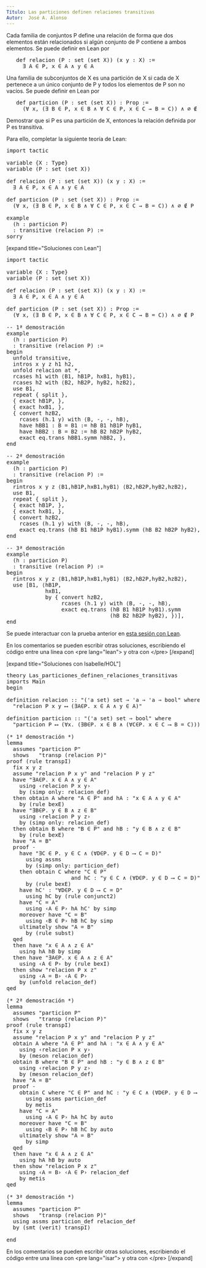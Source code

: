 ```yaml
---
Título: Las particiones definen relaciones transitivas
Autor:  José A. Alonso
---
```


Cada familia de conjuntos P define una relación de forma que dos elementos están relacionados si algún conjunto de P contiene a ambos elementos. Se puede definir en Lean por
<pre lang="text">
   def relacion (P : set (set X)) (x y : X) :=
     ∃ A ∈ P, x ∈ A ∧ y ∈ A
</pre>

Una familia de subconjuntos de X es una partición de X si cada  de X pertenece a un único conjunto de P y todos los elementos de P son no vacíos. Se puede definir en Lean por
<pre lang="text">
   def particion (P : set (set X)) : Prop :=
     (∀ x, (∃ B ∈ P, x ∈ B ∧ ∀ C ∈ P, x ∈ C → B = C)) ∧ ∅ ∉ P
</pre>

Demostrar que si P es una partición de X, entonces la relación definida por P es transitiva.

Para ello, completar la siguiente teoría de Lean:

<pre lang="lean">
import tactic

variable {X : Type}
variable (P : set (set X))

def relacion (P : set (set X)) (x y : X) :=
  ∃ A ∈ P, x ∈ A ∧ y ∈ A

def particion (P : set (set X)) : Prop :=
  (∀ x, (∃ B ∈ P, x ∈ B ∧ ∀ C ∈ P, x ∈ C → B = C)) ∧ ∅ ∉ P

example
  (h : particion P)
  : transitive (relacion P) :=
sorry
</pre>

[expand title="Soluciones con Lean"]

<pre lang="lean">
import tactic

variable {X : Type}
variable (P : set (set X))

def relacion (P : set (set X)) (x y : X) :=
  ∃ A ∈ P, x ∈ A ∧ y ∈ A

def particion (P : set (set X)) : Prop :=
  (∀ x, (∃ B ∈ P, x ∈ B ∧ ∀ C ∈ P, x ∈ C → B = C)) ∧ ∅ ∉ P

-- 1ª demostración
example
  (h : particion P)
  : transitive (relacion P) :=
begin
  unfold transitive,
  intros x y z h1 h2,
  unfold relacion at *,
  rcases h1 with ⟨B1, hB1P, hxB1, hyB1⟩,
  rcases h2 with ⟨B2, hB2P, hyB2, hzB2⟩,
  use B1,
  repeat { split },
  { exact hB1P, },
  { exact hxB1, },
  { convert hzB2,
    rcases (h.1 y) with ⟨B, -, -, hB⟩,
    have hBB1 : B = B1 := hB B1 hB1P hyB1,
    have hBB2 : B = B2 := hB B2 hB2P hyB2,
    exact eq.trans hBB1.symm hBB2, },
end

-- 2ª demostración
example
  (h : particion P)
  : transitive (relacion P) :=
begin
  rintros x y z ⟨B1,hB1P,hxB1,hyB1⟩ ⟨B2,hB2P,hyB2,hzB2⟩,
  use B1,
  repeat { split },
  { exact hB1P, },
  { exact hxB1, },
  { convert hzB2,
    rcases (h.1 y) with ⟨B, -, -, hB⟩,
    exact eq.trans (hB B1 hB1P hyB1).symm (hB B2 hB2P hyB2), },
end

-- 3ª demostración
example
  (h : particion P)
  : transitive (relacion P) :=
begin
  rintros x y z ⟨B1,hB1P,hxB1,hyB1⟩ ⟨B2,hB2P,hyB2,hzB2⟩,
  use [B1, ⟨hB1P,
            hxB1,
            by { convert hzB2,
                 rcases (h.1 y) with ⟨B, -, -, hB⟩,
                 exact eq.trans (hB B1 hB1P hyB1).symm
                                (hB B2 hB2P hyB2), }⟩],
end
</pre>

Se puede interactuar con la prueba anterior en <a href="https://leanprover-community.github.io/lean-web-editor/#url=https://raw.githubusercontent.com/jaalonso/Calculemus/main/src/Las_particiones_definen_relaciones_transitivas.lean" rel="noopener noreferrer" target="_blank">esta sesión con Lean</a>.

En los comentarios se pueden escribir otras soluciones, escribiendo el código entre una línea con &#60;pre lang=&quot;lean&quot;&#62; y otra con &#60;/pre&#62;
[/expand]

[expand title="Soluciones con Isabelle/HOL"]

<pre lang="isar">
theory Las_particiones_definen_relaciones_transitivas
imports Main
begin

definition relacion :: "('a set) set ⇒ 'a ⇒ 'a ⇒ bool" where
  "relacion P x y ⟷ (∃A∈P. x ∈ A ∧ y ∈ A)"

definition particion :: "('a set) set ⇒ bool" where
  "particion P ⟷ (∀x. (∃B∈P. x ∈ B ∧ (∀C∈P. x ∈ C ⟶ B = C))) ∧ {} ∉ P"

(* 1ª demostración *)
lemma
  assumes "particion P"
  shows   "transp (relacion P)"
proof (rule transpI)
  fix x y z
  assume "relacion P x y" and "relacion P y z"
  have "∃A∈P. x ∈ A ∧ y ∈ A"
    using ‹relacion P x y›
    by (simp only: relacion_def)
  then obtain A where "A ∈ P" and hA : "x ∈ A ∧ y ∈ A"
    by (rule bexE)
  have "∃B∈P. y ∈ B ∧ z ∈ B"
    using ‹relacion P y z›
    by (simp only: relacion_def)
  then obtain B where "B ∈ P" and hB : "y ∈ B ∧ z ∈ B"
    by (rule bexE)
  have "A = B"
  proof -
    have "∃C ∈ P. y ∈ C ∧ (∀D∈P. y ∈ D ⟶ C = D)"
      using assms
      by (simp only: particion_def)
    then obtain C where "C ∈ P"
                    and hC : "y ∈ C ∧ (∀D∈P. y ∈ D ⟶ C = D)"
      by (rule bexE)
    have hC' : "∀D∈P. y ∈ D ⟶ C = D"
      using hC by (rule conjunct2)
    have "C = A"
      using ‹A ∈ P› hA hC' by simp
    moreover have "C = B"
      using ‹B ∈ P› hB hC by simp
    ultimately show "A = B"
      by (rule subst)
  qed
  then have "x ∈ A ∧ z ∈ A"
    using hA hB by simp
  then have "∃A∈P. x ∈ A ∧ z ∈ A"
    using ‹A ∈ P› by (rule bexI)
  then show "relacion P x z"
    using ‹A = B› ‹A ∈ P›
    by (unfold relacion_def)
qed

(* 2ª demostración *)
lemma
  assumes "particion P"
  shows   "transp (relacion P)"
proof (rule transpI)
  fix x y z
  assume "relacion P x y" and "relacion P y z"
  obtain A where "A ∈ P" and hA : "x ∈ A ∧ y ∈ A"
    using ‹relacion P x y›
    by (meson relacion_def)
  obtain B where "B ∈ P" and hB : "y ∈ B ∧ z ∈ B"
    using ‹relacion P y z›
    by (meson relacion_def)
  have "A = B"
  proof -
    obtain C where "C ∈ P" and hC : "y ∈ C ∧ (∀D∈P. y ∈ D ⟶ C = D)"
      using assms particion_def
      by metis
    have "C = A"
      using ‹A ∈ P› hA hC by auto
    moreover have "C = B"
      using ‹B ∈ P› hB hC by auto
    ultimately show "A = B"
      by simp
  qed
  then have "x ∈ A ∧ z ∈ A"
    using hA hB by auto
  then show "relacion P x z"
    using ‹A = B› ‹A ∈ P› relacion_def
    by metis
qed

(* 3ª demostración *)
lemma
  assumes "particion P"
  shows   "transp (relacion P)"
  using assms particion_def relacion_def
  by (smt (verit) transpI)

end
</pre>

En los comentarios se pueden escribir otras soluciones, escribiendo el código entre una línea con &#60;pre lang=&quot;isar&quot;&#62; y otra con &#60;/pre&#62;
[/expand]
